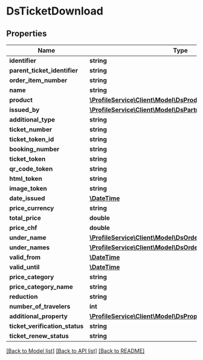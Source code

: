 # DsTicketDownload

## Properties
Name | Type | Description | Notes
------------ | ------------- | ------------- | -------------
**identifier** | **string** |  | [optional] 
**parent_ticket_identifier** | **string** |  | [optional] 
**order_item_number** | **string** |  | [optional] 
**name** | **string** |  | [optional] 
**product** | [**\ProfileService\Client\Model\DsProductVariantResponse**](DsProductVariantResponse.md) |  | [optional] 
**issued_by** | [**\ProfileService\Client\Model\DsPartnerSimplexResponse**](DsPartnerSimplexResponse.md) |  | [optional] 
**additional_type** | **string** |  | [optional] 
**ticket_number** | **string** |  | [optional] 
**ticket_token_id** | **string** |  | [optional] 
**booking_number** | **string** |  | [optional] 
**ticket_token** | **string** |  | [optional] 
**qr_code_token** | **string** |  | [optional] 
**html_token** | **string** |  | [optional] 
**image_token** | **string** |  | [optional] 
**date_issued** | [**\DateTime**](\DateTime.md) |  | [optional] 
**price_currency** | **string** |  | [optional] 
**total_price** | **double** |  | [optional] 
**price_chf** | **double** |  | [optional] 
**under_name** | [**\ProfileService\Client\Model\DsOrderItemTravelerResponse**](DsOrderItemTravelerResponse.md) |  | [optional] 
**under_names** | [**\ProfileService\Client\Model\DsOrderItemTravelerResponse[]**](DsOrderItemTravelerResponse.md) |  | [optional] 
**valid_from** | [**\DateTime**](\DateTime.md) |  | [optional] 
**valid_until** | [**\DateTime**](\DateTime.md) |  | [optional] 
**price_category** | **string** |  | [optional] 
**price_category_name** | **string** |  | [optional] 
**reduction** | **string** |  | [optional] 
**number_of_travelers** | **int** |  | [optional] 
**additional_property** | [**\ProfileService\Client\Model\DsPropertyValueResponse[]**](DsPropertyValueResponse.md) |  | [optional] 
**ticket_verification_status** | **string** |  | [optional] 
**ticket_renew_status** | **string** |  | [optional] 

[[Back to Model list]](../../README.md#documentation-for-models) [[Back to API list]](../../README.md#documentation-for-api-endpoints) [[Back to README]](../../README.md)

